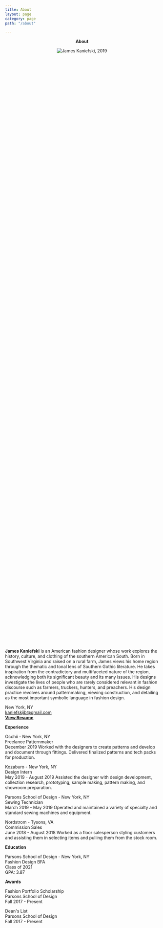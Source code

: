 ```yaml
---
title: About
layout: page
category: page
path: "/about"

---
```

<div align="center">

**About**

<div style="width:50%; height:50%">

![James Kaniefski, 2019](https://app.forestry.io/sites/vl4f7cfoo1coxa/body-media//img/headshot_scale.jpg)

</div>

<div align="left">

**James Kaniefski** is an American fashion designer whose work explores the history, culture, and clothing of the southern American South. Born in Southwest Virginia and raised on a rural farm, James views his home region through the thematic and tonal lens of Southern Gothic literature. He takes inspiration from the contradictory and multifaceted nature of the region, acknowledging both its significant beauty and its many issues. His designs investigate the lives of people who are rarely considered relevant in fashion discourse such as farmers, truckers, hunters, and preachers. His design practice revolves around patternmaking, viewing construction, and detailing as the most important symbolic language in fashion design.

New York, NY  
[kaniefskijb@gmail.com](mailto:kaniefskijb@gmail.com)  
<a href="https://www.jameskaniefski.com/img/jameskaniefski_resume.pdf" target="_blank">**View Resume**</a>

**Experience**

Occhii - New York, NY  
Freelance Patternmaker  
December 2019
Worked with the designers to create patterns and develop and document through fittings. Delivered finalized patterns and tech packs for production.

Kozaburo - New York, NY  
Design Intern  
May 2019 - August 2019
Assisted the designer with design development, collection research, prototyping, sample making, pattern making, and showroom preparation.

Parsons School of Design - New York, NY  
Sewing Technician  
March 2019 - May 2019
Operated and maintained a variety of specialty and standard sewing machines and equipment.

Nordstrom - Tysons, VA  
Commission Sales  
June 2018 - August 2018
Worked as a floor salesperson styling customers and assisting them in selecting items and pulling them from the stock room.

**Education**

Parsons School of Design - New York, NY  
Fashion Design BFA  
Class of 2021  
GPA: 3.87

**Awards**

Fashion Portfolio Scholarship  
Parsons School of Design  
Fall 2017 - Present

Dean's List  
Parsons School of Design  
Fall 2017 - Present